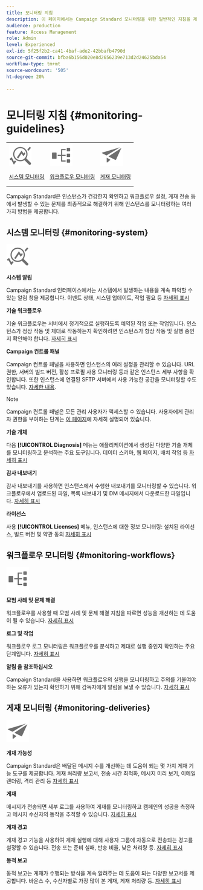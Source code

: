 ```yaml
---
title: 모니터링 지침
description: 이 페이지에서는 Campaign Standard 모니터링을 위한 일반적인 지침을 제공합니다
audience: production
feature: Access Management
role: Admin
level: Experienced
exl-id: 5f25f2b2-ca41-4baf-ade2-42bbafb4790d
source-git-commit: bfba6b156d020e8d2656239e713d2d24625bda54
workflow-type: tm+mt
source-wordcount: '505'
ht-degree: 20%

---
```


# 모니터링 지침 {#monitoring-guidelines}

<table>
<tr><td><img src="assets/do-not-localize/icon_system.svg" width="60px"><p><a href="#monitoring-system">시스템 모니터링</a></p></td>
<td><img src="assets/do-not-localize/icon_workflows.svg" width="60px"><p><a href="#moniroting-workflows">워크플로우 모니터링</a></p></td>
<td><img src="assets/do-not-localize/icon_send.svg" width="60px"><p><a href="#monitoring-deliveries">게재 모니터링</a></p></td></tr>
</table>

Campaign Standard은 인스턴스가 건강한지 확인하고 워크플로우 설정, 게재 전송 등에서 발생할 수 있는 문제를 최종적으로 해결하기 위해 인스턴스를 모니터링하는 여러 가지 방법을 제공합니다.

## 시스템 모니터링 {#monitoring-system}

<img src="assets/do-not-localize/icon_system.svg" width="60px">

**시스템 알림**

Campaign Standard 인터페이스에서는 시스템에서 발생하는 내용을 계속 파악할 수 있는 알림 창을 제공합니다. 이벤트 상태, 시스템 업데이트, 작업 필요 등 [자세히 표시](../../start/using/interface-description.md#top-bar)


**기술 워크플로우**

기술 워크플로우는 서버에서 정기적으로 실행하도록 예약된 작업 또는 작업입니다. 인스턴스가 정상 작동 및 제대로 작동하는지 확인하려면 인스턴스가 항상 작동 및 실행 중인지 확인해야 합니다. [자세히 표시](../../administration/using/technical-workflows.md)

**Campaign 컨트롤 패널**

Campaign 컨트롤 패널을 사용하면 인스턴스의 여러 설정을 관리할 수 있습니다. URL 권한, 서버의 빌드 버전, 활성 프로필 사용 모니터링 등과 같은 인스턴스 세부 사항을 확인합니다. 또한 인스턴스에 연결된 SFTP 서버에서 사용 가능한 공간을 모니터링할 수도 있습니다. [자세한 내용](https://experienceleague.adobe.com/docs/control-panel/using/control-panel-home.html?lang=ko).

>[!NOTE]
>
>Campaign 컨트롤 패널은 모든 관리 사용자가 액세스할 수 있습니다. 사용자에게 관리자 권한을 부여하는 단계는 [이 페이지](https://experienceleague.adobe.com/docs/control-panel/using/discover-control-panel/managing-permissions.html?lang=ko#discover-control-panel)에 자세히 설명되어 있습니다.

**기술 개체**

다음 **[!UICONTROL Diagnosis]** 메뉴는 애플리케이션에서 생성된 다양한 기술 개체를 모니터링하고 분석하는 주요 도구입니다. 데이터 스키마, 웹 페이지, 배치 작업 등 [자세히 표시](../../developing/using/monitoring-data-model-changes.md)

**감사 내보내기**

감사 내보내기를 사용하면 인스턴스에서 수행한 내보내기를 모니터링할 수 있습니다. 워크플로우에서 업로드된 파일, 목록 내보내기 및 DM 메시지에서 다운로드한 파일입니다.
[자세히 표시](../../administration/using/auditing-export-logs.md)

**라이선스**

사용 **[!UICONTROL Licenses]** 메뉴, 인스턴스에 대한 정보 모니터링: 설치된 라이선스, 빌드 버전 및 약관 동의
[자세히 표시](../../administration/using/licenses.md)

## 워크플로우 모니터링 {#monitoring-workflows}

<img src="assets/do-not-localize/icon_workflows.svg" width="60px">

**모범 사례 및 문제 해결**

워크플로우를 사용할 때 모범 사례 및 문제 해결 지침을 따르면 성능을 개선하는 데 도움이 될 수 있습니다.
[자세히 표시](../../automating/using/best-practices-workflows.md)

**로그 및 작업**

워크플로우 로그 모니터링은 워크플로우를 분석하고 제대로 실행 중인지 확인하는 주요 단계입니다.
[자세히 표시](../../automating/using/monitoring-workflow-execution.md#workflow-log-and-tasks)

**알림 을 참조하십시오**

Campaign Standard을 사용하면 워크플로우의 실행을 모니터링하고 주의를 기울여야 하는 오류가 있는지 확인하기 위해 감독자에게 알림을 보낼 수 있습니다.
[자세히 표시](../../automating/using/monitoring-workflow-execution.md#error-management)

## 게재 모니터링 {#monitoring-deliveries}

<img src="assets/do-not-localize/icon_send.svg" width="60px">

**게재 가능성**

Campaign Standard은 배달된 메시지 수를 개선하는 데 도움이 되는 몇 가지 게재 기능 도구를 제공합니다. 게재 처리량 보고서, 전송 시간 최적화, 메시지 미리 보기, 이메일 렌더링, 격리 관리 등
[자세히 표시](../../sending/using/about-deliverability.md)

**게재**

메시지가 전송되면 세부 로그를 사용하여 게재를 모니터링하고 캠페인의 성공을 측정하고 메시지 수신자의 동작을 추적할 수 있습니다.
[자세히 표시](../../sending/using/monitoring-a-delivery.md)

**게재 경고**

게재 경고 기능을 사용하여 게재 실행에 대해 사용자 그룹에 자동으로 전송되는 경고를 설정할 수 있습니다. 전송 또는 준비 실패, 반송 비율, 낮은 처리량 등.
[자세히 표시](../../sending/using/receiving-alerts-when-failures-happen.md)

**동적 보고**

동적 보고는 게재가 수행되는 방식을 계속 알려주는 데 도움이 되는 다양한 보고서를 제공합니다. 바운스 수, 수신자별로 가장 많이 본 게재, 게재 처리량 등.
[자세히 표시](../../reporting/using/about-dynamic-reports.md)
